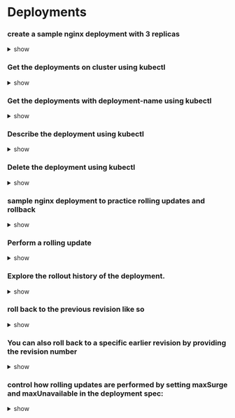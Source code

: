 # Deployments

### create a sample nginx deployment with 3 replicas 

<details><summary>show</summary>
<p>

```bash
vim nginx-deployment.yaml
```

```yaml
apiVersion: apps/v1
kind: Deployment
metadata:
  name: nginx-deployment
spec:
  replicas: 3
  selector:
    matchLabels:
      app: nginx
  template:
    metadata:
      labels:
        app: nginx
    spec:
      containers:
      - name: nginx
        image: nginx:1.7.9
        ports:
        - containerPort: 80
 ```
 
 ```bash
 kubectl create -f nginx-deployment.yaml
 ```
 
 </p>
</details>

### Get the deployments on cluster using kubectl

<details><summary>show</summary>
<p>

```bash
kubectl get deployments
```

</p>
</details>

### Get the deployments with deployment-name using kubectl

<details><summary>show</summary>
<p>

```bash
kubectl get deployments nginx-deployment
```

</p>
</details>

### Describe the deployment using kubectl 

<details><summary>show</summary>
<p>

```bash
kubectl describe deployment nginx-deployment
```

</p>
</details>

### Delete the deployment using kubectl 

<details><summary>show</summary>
<p>

```bash
kubectl delete deployment nginx-deployment
```

</p>
</details>

###  sample nginx deployment to practice rolling updates and rollback 

<details><summary>show</summary>
<p>

```bash
vim nginx-deployment-roll.yaml
```

```yaml
apiVersion: apps/v1
kind: Deployment
metadata:
  name: rolling-deployment
spec:
  replicas: 3
  selector:
    matchLabels:
      app: nginx
  template:
    metadata:
      labels:
        app: nginx
    spec:
      containers:
      - name: nginx
        image: nginx:1.7.1
        ports:
        - containerPort: 80
 ```
 
 ```bash
 kubectl create -f nginx-deployment-roll.yaml
 ```
 
 </p>
</details>

 ### Perform a rolling update  

<details><summary>show</summary>
<p>

```bash
kubectl set image deployment/rolling-deployment nginx=nginx:1.7.9 --record
```

</p>
</details>


### Explore the rollout history of the deployment.

<details><summary>show</summary>
<p>

```bash
kubectl rollout history deployment/rolling-deployment

kubectl rollout history deployment/rolling-deployment --revision=2
```

</p>
</details>

### roll back to the previous revision like so

<details><summary>show</summary>
<p>

```bash
kubectl rollout undo deployment/rolling-deployment
```

</p>
</details>

 ### You can also roll back to a specific earlier revision by providing the revision number
 
 <details><summary>show</summary>
<p>

```bash
kubectl rollout undo deployment/rolling-deployment --to-revision=1
```

</p>
</details>


### control how rolling updates are performed by setting maxSurge and maxUnavailable in the deployment spec:

<details><summary>show</summary>
<p>

```yaml
apiVersion: apps/v1
kind: Deployment
metadata:
  name: rolling-deployment
spec:
  strategy:
    rollingUpdate:
      maxSurge: 3
      maxUnavailable: 2
  replicas: 3
  selector:
    matchLabels:
      app: nginx
  template:
    metadata:
      labels:
        app: nginx
    spec:
      containers:
      - name: nginx
        image: nginx:1.7.1
        ports:
        - containerPort: 80
```

</p>
</details>
